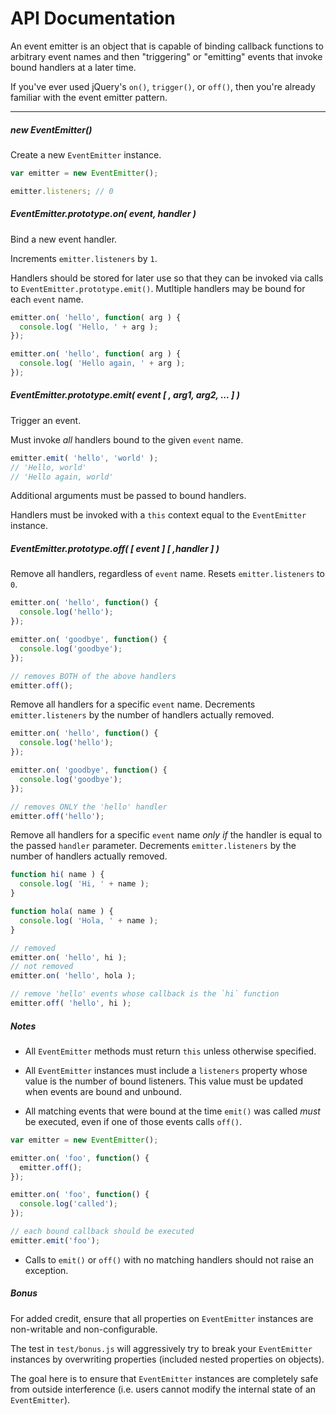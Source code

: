 API Documentation
=================

An event emitter is an object that is capable of binding callback functions
to arbitrary event names and then "triggering" or "emitting" events
that invoke bound handlers at a later time.

If you've ever used jQuery's `on()`, `trigger()`, or `off()`, then you're
already familiar with the event emitter pattern.

---

##### new EventEmitter()

Create a new `EventEmitter` instance.

```js
var emitter = new EventEmitter();

emitter.listeners; // 0
```

##### EventEmitter.prototype.on( event, handler )

Bind a new event handler.

Increments `emitter.listeners` by `1`.

Handlers should be stored for later use so that they can be invoked
via calls to `EventEmitter.prototype.emit()`. Mutltiple handlers may be
bound for each `event` name.

```js
emitter.on( 'hello', function( arg ) {
  console.log( 'Hello, ' + arg );
});

emitter.on( 'hello', function( arg ) {
  console.log( 'Hello again, ' + arg );
});
```

##### EventEmitter.prototype.emit( event [ , arg1, arg2, ... ] )

Trigger an event.

Must invoke *all* handlers bound to the given `event` name.

```js
emitter.emit( 'hello', 'world' );
// 'Hello, world'
// 'Hello again, world'
```

Additional arguments must be passed to bound handlers.

Handlers must be invoked with a `this` context equal to the
`EventEmitter` instance.

##### EventEmitter.prototype.off( [ event ] [ ,handler ] )

Remove all handlers, regardless of `event` name. Resets `emitter.listeners`
to `0`.

```js
emitter.on( 'hello', function() {
  console.log('hello');
});

emitter.on( 'goodbye', function() {
  console.log('goodbye');
});

// removes BOTH of the above handlers
emitter.off();
```

Remove all handlers for a specific `event` name. Decrements `emitter.listeners` by
the number of handlers actually removed.

```js
emitter.on( 'hello', function() {
  console.log('hello');
});

emitter.on( 'goodbye', function() {
  console.log('goodbye');
});

// removes ONLY the 'hello' handler
emitter.off('hello');
```

Remove all handlers for a specific `event` name *only if* the handler is
equal to the passed `handler` parameter. Decrements `emitter.listeners` by
the number of handlers actually removed.

```js
function hi( name ) {
  console.log( 'Hi, ' + name );
}

function hola( name ) {
  console.log( 'Hola, ' + name );
}

// removed
emitter.on( 'hello', hi );
// not removed
emitter.on( 'hello', hola );

// remove 'hello' events whose callback is the `hi` function
emitter.off( 'hello', hi );
```

##### Notes

- All `EventEmitter` methods must return `this` unless otherwise specified.

- All `EventEmitter` instances must include a `listeners` property whose value
is the number of bound listeners. This value must be updated when events are
bound and unbound.

- All matching events that were bound at the time `emit()` was called *must*
be executed, even if one of those events calls `off()`.

```js
var emitter = new EventEmitter();

emitter.on( 'foo', function() {
  emitter.off();
});

emitter.on( 'foo', function() {
  console.log('called');
});

// each bound callback should be executed
emitter.emit('foo');
```

- Calls to `emit()` or `off()` with no matching handlers should not
raise an exception.

##### Bonus

For added credit, ensure that all properties on `EventEmitter` instances are
non-writable and non-configurable.

The test in `test/bonus.js` will aggressively try to break your `EventEmitter`
instances by overwriting properties (included nested properties on objects).

The goal here is to ensure that `EventEmitter` instances are completely safe
from outside interference (i.e. users cannot modify the internal state of an
`EventEmitter`).
